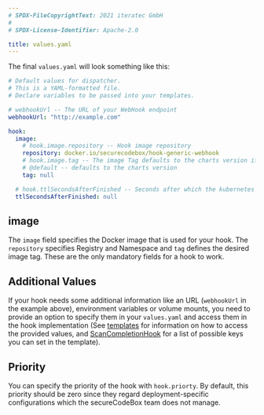 ```yaml
---
# SPDX-FileCopyrightText: 2021 iteratec GmbH
#
# SPDX-License-Identifier: Apache-2.0

title: values.yaml
---
```


The final `values.yaml` will look something like this:

```yaml
# Default values for dispatcher.
# This is a YAML-formatted file.
# Declare variables to be passed into your templates.

# webhookUrl -- The URL of your WebHook endpoint
webhookUrl: "http://example.com"

hook:
  image:
    # hook.image.repository -- Hook image repository
    repository: docker.io/securecodebox/hook-generic-webhook
    # hook.image.tag -- The image Tag defaults to the charts version if not defined.
    # @default -- defaults to the charts version
    tag: null

  # hook.ttlSecondsAfterFinished -- Seconds after which the kubernetes job for the hook will be deleted. Requires the Kubernetes TTLAfterFinished controller: https://kubernetes.io/docs/concepts/workloads/controllers/ttlafterfinished/
  ttlSecondsAfterFinished: null
```

## image

The `image` field specifies the Docker image that is used for your hook.
The `repository` specifies Registry and Namespace and `tag` defines the desired image tag.
These are the only mandatory fields for a hook to work.

## Additional Values

If your hook needs some additional information like an URL (`webhookUrl` in the example above), environment variables or volume mounts, you need to provide an option to specify them in your `values.yaml` and access them in the hook implementation (See [templates](docs/contributing/integrating-a-hook/templates-dir) for information on how to access the provided values, and [ScanCompletionHook](/docs/api/crds/scan-completion-hook) for a list of possible keys you can set in the template).

## Priority

You can specify the priority of the hook with `hook.priorty`.
By default, this priority should be zero since they regard deployment-specific configurations which the secureCodeBox team does not manage.

